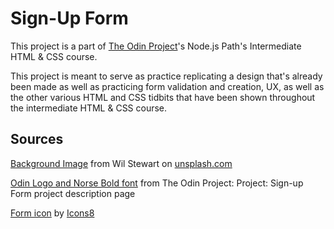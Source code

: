 # Sign-Up Form

This project is a part of [The Odin Project](https://www.theodinproject.com)'s Node.js Path's Intermediate HTML & CSS course.

This project is meant to serve as practice replicating a design that's already been made as well as practicing form validation and creation, UX, as well as the other various HTML and CSS tidbits that have been shown throughout the intermediate HTML & CSS course.

## Sources

[Background Image](https://unsplash.com/photos/T26KCgCPsCI) from Wil Stewart on [unsplash.com](https://unsplash.com)

[Odin Logo and Norse Bold font](https://www.theodinproject.com/lessons/node-path-intermediate-html-and-css-sign-up-form) from The Odin Project: Project: Sign-up Form project description page

[Form icon](https://icons8.com/icon/18914/form) by [Icons8](https://icons8.com)